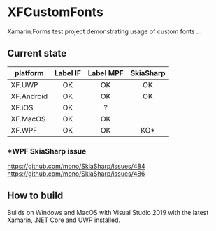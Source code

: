 # XFCustomFonts
Xamarin.Forms test project demonstrating usage of custom fonts ...

## Current state
| platform | Label IF | Label MPF | SkiaSharp |  
|----------|:--------:|:---------:|:----:|
| XF.UWP   |   OK     |   OK      |  OK  | 
| XF.Android | OK     |   OK      |  OK  |
| XF.iOS   |   OK     |    ?      | |
| XF.MacOS |   OK     |   OK      | |
| XF.WPF   |   OK     |   OK      |  KO* |
  
### *WPF SkiaSharp issue
https://github.com/mono/SkiaSharp/issues/484
https://github.com/mono/SkiaSharp/issues/486  

## How to build
Builds on Windows and MacOS with Visual Studio 2019 with the latest Xamarin, .NET Core and UWP installed.
